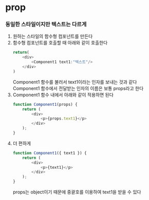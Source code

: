 # prop

### 동일한 스타일이지만 텍스트는 다르게

1. 원하는 스타일의 함수형 컴포넌트를 만든다
2. 함수형 컴포넌트를 호출할 때 아래와 같이 호출한다
    ```js
    return(
        <div>
            <Component1 text1:"텍스트"/>
        </div>
    )
    ```
    Component1 함수를 불러서 text1이라는 인자를 보내는 것과 같다\
    Component1 함수에서 전달받는 인자의 이름은 보통 props라고 한다
3. Component1 함수 내에서 아래와 같이 적용하면 된다
    ```js
    function Component1(props) {
        return (
            <div>
                <p>{props.text1}</p>
            </div>
        );
    }
    ```
4. 더 편하게
    ```js
    function Component1({ text1 }) {
        return (
            <div>
                <p>{text1}</p>
            </div>
        );
    }
    ```
    props는 object이기 때문에 중괄호를 이용하여 text1을 받을 수 있다
